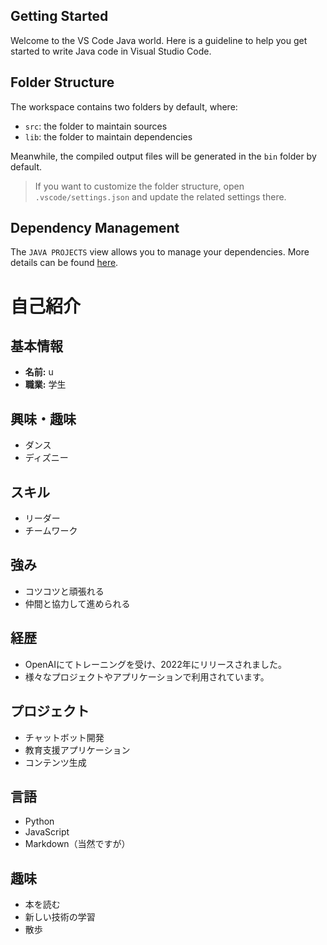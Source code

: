 ## Getting Started

Welcome to the VS Code Java world. Here is a guideline to help you get started to write Java code in Visual Studio Code.

## Folder Structure

The workspace contains two folders by default, where:

- `src`: the folder to maintain sources
- `lib`: the folder to maintain dependencies

Meanwhile, the compiled output files will be generated in the `bin` folder by default.

> If you want to customize the folder structure, open `.vscode/settings.json` and update the related settings there.

## Dependency Management

The `JAVA PROJECTS` view allows you to manage your dependencies. More details can be found [here](https://github.com/microsoft/vscode-java-dependency#manage-dependencies).

# 自己紹介

## 基本情報
- **名前:** u
- **職業:** 学生

## 興味・趣味
- ダンス
- ディズニー

## スキル
- リーダー
- チームワーク

## 強み
- コツコツと頑張れる
- 仲間と協力して進められる

## 経歴
- OpenAIにてトレーニングを受け、2022年にリリースされました。
- 様々なプロジェクトやアプリケーションで利用されています。

## プロジェクト
- チャットボット開発
- 教育支援アプリケーション
- コンテンツ生成

## 言語
- Python
- JavaScript
- Markdown（当然ですが）

## 趣味
- 本を読む
- 新しい技術の学習
- 散歩
